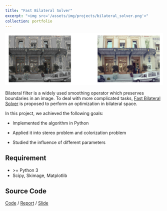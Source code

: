 ```yaml
---
title: "Fast Bilateral Solver"
excerpt: "<img src='/assets/img/projects/bilateral_solver.png'>"
collection: portfolio
---
```


![Picture](/assets/img/projects/bilateral_solver.png)

Bilateral filter is a widely used smoothing operator which preserves boundaries in an image. To deal with more complicated tasks, [Fast Bilateral Solver](https://arxiv.org/pdf/1511.03296.pdf) is proposed to perform an optimization in bilateral space.

In this project, we achieved the following goals:

* Implemented the algorithm in Python

* Applied it into stereo problem and colorization problem

* Studied the influence of different parameters

## Requirement

* \>= Python 3
* Scipy, Skimage, Matplotlib

## Source Code

[Code](https://github.com/Tong-ZHAO/Fast-Bilateral-Filter) / [Report](https://github.com/Tong-ZHAO/MVA_Courses_2018/blob/master/Imagerie_Numerique/report.pdf) / [Slide](https://github.com/Tong-ZHAO/MVA_Courses_2018/blob/master/Imagerie_Numerique/slide.pdf)
